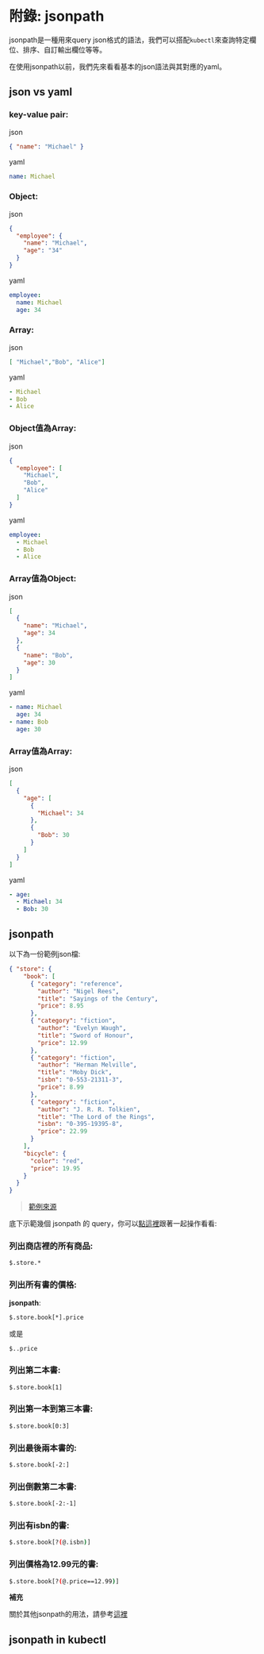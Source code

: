 # 附錄: jsonpath

jsonpath是一種用來query json格式的語法，我們可以搭配`kubectl`來查詢特定欄位、排序、自訂輸出欄位等等。

在使用jsonpath以前，我們先來看看基本的json語法與其對應的yaml。

## json vs yaml

### key-value pair:

json

```json
{ "name": "Michael" }
```

yaml

```yaml
name: Michael
```


### Object:

json

```json
{
  "employee": {
    "name": "Michael",
    "age": "34"
  }
}
```

yaml

```yaml
employee:
  name: Michael
  age: 34
```

### Array:

json

```json
[ "Michael","Bob", "Alice"]
```

yaml
```yaml
- Michael
- Bob
- Alice
```

### Object值為Array:

json

```json
{
  "employee": [
    "Michael",
    "Bob",
    "Alice"
  ]
}
```

yaml

```yaml
employee:
  - Michael
  - Bob
  - Alice
```

### Array值為Object:

json

```json
[
  {
    "name": "Michael",
    "age": 34
  },
  {
    "name": "Bob",
    "age": 30
  }
]
```

yaml

```yaml
- name: Michael
  age: 34
- name: Bob
  age: 30
```

### Array值為Array:

json

```json
[
  {
    "age": [
      {
        "Michael": 34
      },
      {
        "Bob": 30
      }
    ]
  }
]
```

yaml

```yaml
- age:
  - Michael: 34
  - Bob: 30
```

## jsonpath

以下為一份範例json檔:

```json
{ "store": {
    "book": [ 
      { "category": "reference",
        "author": "Nigel Rees",
        "title": "Sayings of the Century",
        "price": 8.95
      },
      { "category": "fiction",
        "author": "Evelyn Waugh",
        "title": "Sword of Honour",
        "price": 12.99
      },
      { "category": "fiction",
        "author": "Herman Melville",
        "title": "Moby Dick",
        "isbn": "0-553-21311-3",
        "price": 8.99
      },
      { "category": "fiction",
        "author": "J. R. R. Tolkien",
        "title": "The Lord of the Rings",
        "isbn": "0-395-19395-8",
        "price": 22.99
      }
    ],
    "bicycle": {
      "color": "red",
      "price": 19.95
    }
  }
}
```

> [範例來源](https://goessner.net/articles/JsonPath/)

底下示範幾個 jsonpath 的 query，你可以[點這裡](https://jsonpath.com/)跟著一起操作看看:

### 列出商店裡的所有商品:
```bash
$.store.*
```

### 列出所有書的價格:

**jsonpath**:

```bash
$.store.book[*].price
```
或是
```bash
$..price
```

### 列出第二本書:

```bash
$.store.book[1]
```

### 列出第一本到第三本書:
```bash
$.store.book[0:3]
```

### 列出最後兩本書的:
```bash
$.store.book[-2:]
```

### 列出倒數第二本書:
```bash
$.store.book[-2:-1]
```

### 列出有isbn的書:
```bash
$.store.book[?(@.isbn)]
```

### 列出價格為12.99元的書:

```bash
$.store.book[?(@.price==12.99)]
```

**補充**

關於其他jsonpath的用法，請參考[這裡](https://github.com/json-path/JsonPath)

## jsonpath in kubectl


